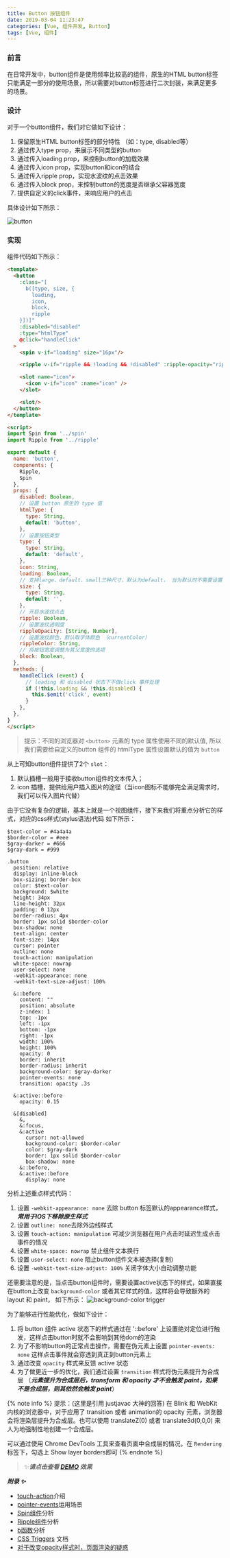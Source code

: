 ```yaml
---
title: Button 按钮组件
date: 2019-03-04 11:23:47
categories: [Vue, 组件开发, Button]
tags: [Vue, 组件]
---
```


### 前言

在日常开发中，button组件是使用频率比较高的组件，原生的HTML button标签只能满足一部分的使用场景，所以需要对button标签进行二次封装，来满足更多的场景。

### 设计

对于一个button组件，我们对它做如下设计：

1. 保留原生HTML button标签的部分特性 （如：type, disabled等）
2. 通过传入type prop，来展示不同类型的button
3. 通过传入loading prop，来控制button的加载效果
4. 通过传入icon prop，实现button和icon的结合
5. 通过传入ripple prop，实现水波纹的点击效果
6. 通过传入block prop，来控制button的宽度是否继承父容器宽度
7. 提供自定义的click事件，来响应用户的点击

具体设计如下所示：

![button](/images/button.png)

### 实现

组件代码如下所示：

```html
<template>
  <button
    :class="[
      b([type, size, {
        loading,
        icon,
        block,
        ripple
    }])]"
    :disabled="disabled"
    :type="htmlType"
    @click="handleClick"
  >
    <spin v-if="loading" size="16px"/>

    <ripple v-if="ripple && !loading && !disabled" :ripple-opacity="rippleOpacity" :ripple-color="rippleColor"/>

    <slot name="icon">
      <icon v-if="icon" :name="icon" />
    </slot>

    <slot/>
  </button>
</template>

<script>
import Spin from '../spin'
import Ripple from '../ripple'

export default {
  name: 'button',
  components: {
    Ripple,
    Spin
  },
  props: {
    disabled: Boolean,
    // 设置 button 原生的 type 值
    htmlType: {
      type: String,
      default: 'button',
    },
    // 设置按钮类型
    type: {
      type: String,
      default: 'default',
    },
    icon: String,
    loading: Boolean,
    // 支持large、default、small三种尺寸，默认为default， 当为默认时不需要设置
    size: {
      type: String,
      default: '',
    },
    // 开启水波纹点击
    ripple: Boolean,
    // 设置波纹透明度
    rippleOpacity: [String, Number],
    // 设置波纹颜色，默认取字体颜色 （currentColor）
    rippleColor: String,
    // 将按钮宽度调整为其父宽度的选项
    block: Boolean,
  },
  methods: {
    handleClick (event) {
      // loading 和 disabled 状态下不做click 事件处理
      if (!this.loading && !this.disabled) {
        this.$emit('click', event)
      }
    },
  },
}
</script>

```

> 提示：不同的浏览器对 `<button>` 元素的 type 属性使用不同的默认值, 所以我们需要给自定义的button 组件的 htmlType 属性设置默认的值为 `button`

从上可知button组件提供了2个 `slot`：

1. 默认插槽一般用于接收button组件的文本传入；
2. icon 插槽，提供给用户插入图片的途径（当icon图标不能够完全满足需求时，我们可以传入图片代替）

由于它没有复杂的逻辑，基本上就是一个视图组件，接下来我们将重点分析它的样式，对应的css样式(stylus语法)代码 如下所示：

```stylus
$text-color = #4a4a4a
$border-color = #eee
$gray-darker = #666
$gray-dark = #999

.button
  position: relative
  display: inline-block
  box-sizing: border-box
  color: $text-color
  background: $white
  height: 34px
  line-height: 32px
  padding: 0 12px
  border-radius: 4px
  border: 1px solid $border-color
  box-shadow: none
  text-align: center
  font-size: 14px
  cursor: pointer
  outline: none
  touch-action: manipulation
  white-space: nowrap
  user-select: none
  -webkit-appearance: none
  -webkit-text-size-adjust: 100%

  &::before
    content: ""
    position: absolute
    z-index: 1
    top: -1px
    left: -1px
    bottom: -1px
    right: -1px
    width: 100%
    height: 100%
    opacity: 0
    border: inherit
    border-radius: inherit
    background-color: $gray-darker
    pointer-events: none
    transition: opacity .3s

  &:active::before
    opacity: 0.15

  &[disabled]
    &,
    &:focus,
    &:active
      cursor: not-allowed
      background-color: $border-color
      color: $gray-dark
      border: 1px solid $border-color
      box-shadow: none
    &::before,
    &:active::before
      display: none
```

分析上述重点样式代码：

1. 设置 `-webkit-appearance: none` 去除 button 标签默认的appearance样式，***常用于IOS下移除原生样式*** 
2. 设置 `outline: none`去除外边线样式
3. 设置 `touch-action: manipulation` 可减少浏览器在用户点击时延迟生成点击事件的情况
4. 设置 `white-space: nowrap` 禁止组件文本换行
5. 设置 `user-select: none` 阻止button组件文本被选择(复制)
6. 设置 `-webkit-text-size-adjust: 100%` 关闭字体大小自动调整功能

还需要注意的是，当点击button组件时，需要设置active状态下的样式，如果直接在button上改变 `background-color` 或者其它样式的值，这样将会导致额外的 layout 和 paint， 如下所示：
![background-color trigger](/images/button-bg.png)

为了能够进行性能优化，做如下设计：

1. 将 button 组件 active 状态下的样式通过在 '::before' 上设置绝对定位进行触发，这样点击button时就不会影响到其他dom的渲染
2. 为了不影响button的正常点击操作，需要在伪元素上设置 `pointer-events: none` 这样点击事件就会穿透到真正到button元素上
3. 通过改变 `opacity` 样式来反馈 active 状态
4. 为了做更近一步的优化，我们通过设置 `transition` 样式将伪元素提升为合成层 （***元素提升为合成层后，transform 和 opacity 才不会触发 paint，如果不是合成层，则其依然会触发 paint***）

{% note info %}
提示：(这里是引用 justjavac 大神的回答)
在 Blink 和 WebKit 内核的浏览器中，对于应用了 transition 或者 animation的 opacity 元素，浏览器会将渲染层提升为合成层。也可以使用 translateZ(0) 或者 translate3d(0,0,0) 来人为地强制性地创建一个合成层。

可以通过使用 Chrome DevTools 工具来查看页面中合成层的情况，在 `Rendering` 标签下，勾选上 Show layer borders即可
{% endnote %}

> ✨***请点击查看 [DEMO](http://wechat.hand-china.com/hippius-ui/#/zh-CN/button) 效果***

***附录 ✨***
- [touch-action](https://developer.mozilla.org/zh-CN/docs/Web/CSS/touch-action)介绍
- [pointer-events](https://www.cnblogs.com/zichi/p/9068481.html)运用场景
- [Spin组件](/2019/03/04/button/)分析
- [Ripple组件](/2019/03/04/button/)分析
- [b函数](/2019/03/01/bem/)分析
- [CSS Triggers](https://csstriggers.com) 文档
- [对于改变opacity样式时，页面渲染的疑惑](https://segmentfault.com/q/1010000008983727)
